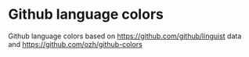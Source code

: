 # Github language colors

Github language colors based on https://github.com/github/linguist data and https://github.com/ozh/github-colors
